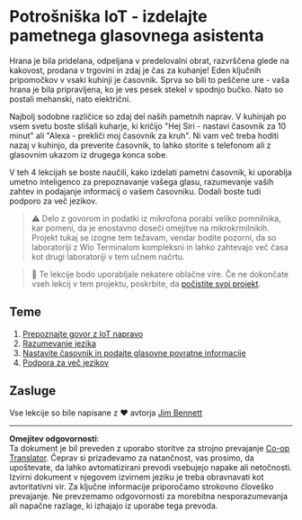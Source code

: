 <!--
CO_OP_TRANSLATOR_METADATA:
{
  "original_hash": "5de7dc1e2ddc402d415473bb795568d4",
  "translation_date": "2025-08-28T12:33:45+00:00",
  "source_file": "6-consumer/README.md",
  "language_code": "sl"
}
-->
# Potrošniška IoT - izdelajte pametnega glasovnega asistenta

Hrana je bila pridelana, odpeljana v predelovalni obrat, razvrščena glede na kakovost, prodana v trgovini in zdaj je čas za kuhanje! Eden ključnih pripomočkov v vsaki kuhinji je časovnik. Sprva so bili to peščene ure - vaša hrana je bila pripravljena, ko je ves pesek stekel v spodnjo bučko. Nato so postali mehanski, nato električni.

Najbolj sodobne različice so zdaj del naših pametnih naprav. V kuhinjah po vsem svetu boste slišali kuharje, ki kričijo "Hej Siri - nastavi časovnik za 10 minut" ali "Alexa - prekliči moj časovnik za kruh". Ni vam več treba hoditi nazaj v kuhinjo, da preverite časovnik, to lahko storite s telefonom ali z glasovnim ukazom iz drugega konca sobe.

V teh 4 lekcijah se boste naučili, kako izdelati pametni časovnik, ki uporablja umetno inteligenco za prepoznavanje vašega glasu, razumevanje vaših zahtev in podajanje informacij o vašem časovniku. Dodali boste tudi podporo za več jezikov.

> ⚠️ Delo z govorom in podatki iz mikrofona porabi veliko pomnilnika, kar pomeni, da je enostavno doseči omejitve na mikrokrmilnikih. Projekt tukaj se izogne tem težavam, vendar bodite pozorni, da so laboratoriji z Wio Terminalom kompleksni in lahko zahtevajo več časa kot drugi laboratoriji v tem učnem načrtu.

> 💁 Te lekcije bodo uporabljale nekatere oblačne vire. Če ne dokončate vseh lekcij v tem projektu, poskrbite, da [počistite svoj projekt](../clean-up.md).

## Teme

1. [Prepoznajte govor z IoT napravo](./lessons/1-speech-recognition/README.md)
1. [Razumevanje jezika](./lessons/2-language-understanding/README.md)
1. [Nastavite časovnik in podajte glasovne povratne informacije](./lessons/3-spoken-feedback/README.md)
1. [Podpora za več jezikov](./lessons/4-multiple-language-support/README.md)

## Zasluge

Vse lekcije so bile napisane z ♥️ avtorja [Jim Bennett](https://GitHub.com/JimBobBennett)

---

**Omejitev odgovornosti**:  
Ta dokument je bil preveden z uporabo storitve za strojno prevajanje [Co-op Translator](https://github.com/Azure/co-op-translator). Čeprav si prizadevamo za natančnost, vas prosimo, da upoštevate, da lahko avtomatizirani prevodi vsebujejo napake ali netočnosti. Izvirni dokument v njegovem izvirnem jeziku je treba obravnavati kot avtoritativni vir. Za ključne informacije priporočamo strokovno človeško prevajanje. Ne prevzemamo odgovornosti za morebitna nesporazumevanja ali napačne razlage, ki izhajajo iz uporabe tega prevoda.